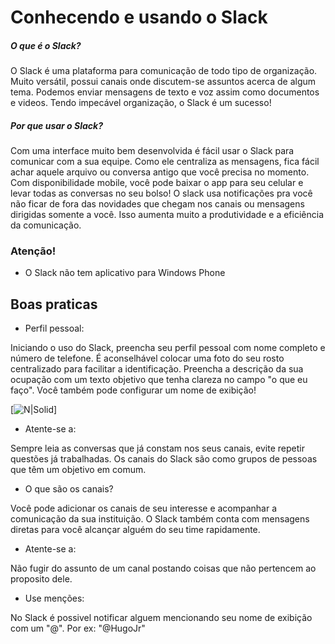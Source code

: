 # Conhecendo e usando o Slack

##### O que é o Slack?

O Slack é uma plataforma para comunicação de todo tipo de organização. Muito versátil, possui canais onde discutem-se assuntos acerca de algum tema. Podemos enviar mensagens de texto e voz assim como documentos e videos. Tendo impecável organização, o Slack é um sucesso!

##### Por que usar o Slack?

Com uma interface muito bem desenvolvida é fácil usar o Slack para comunicar com a sua equipe. Como ele centraliza as mensagens, fica fácil achar aquele arquivo ou conversa antigo que você precisa no momento. Com disponibilidade mobile, você pode baixar o app para seu celular e levar todas as conversas no seu bolso!
O slack usa notificações pra você não ficar de fora das novidades que chegam nos canais ou mensagens dirigidas somente a você. Isso aumenta muito a produtividade e a eficiência da comunicação.

### Atenção!

- O Slack não tem aplicativo para Windows Phone

## Boas praticas

- Perfil pessoal:

Iniciando o uso do Slack, preencha seu perfil pessoal com nome completo e número de telefone. É aconselhável colocar uma foto do seu rosto centralizado para facilitar a identificação. Preencha a descrição da sua ocupação com um texto objetivo que tenha clareza no campo "o que eu faço". Você também pode configurar um nome de exibição!

[![N|Solid](./perfil_slack.png)]

- Atente-se a:

Sempre leia as conversas que já constam nos seus canais, evite repetir questões já trabalhadas. Os canais do Slack são como grupos de pessoas que têm um objetivo em comum.

- O que são os canais?

Você pode adicionar os canais de seu interesse e acompanhar a comunicação da sua instituição. O Slack também conta com mensagens diretas para você alcançar alguém do seu time rapidamente.

- Atente-se a:

Não fugir do assunto de um canal postando coisas que não pertencem ao proposito dele.

- Use menções:

No Slack é possivel notificar alguem mencionando seu nome de exibição com um "@". Por ex: "@HugoJr"
